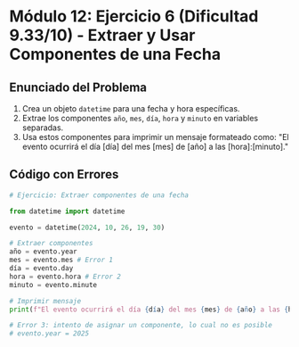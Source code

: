 # Módulo 12: Ejercicio 6 (Dificultad 9.33/10) - Extraer y Usar Componentes de una Fecha

## Enunciado del Problema

1.  Crea un objeto `datetime` para una fecha y hora específicas.
2.  Extrae los componentes `año`, `mes`, `día`, `hora` y `minuto` en variables separadas.
3.  Usa estos componentes para imprimir un mensaje formateado como:
    "El evento ocurrirá el día [día] del mes [mes] de [año] a las [hora]:[minuto]."

## Código con Errores

```python
# Ejercicio: Extraer componentes de una fecha

from datetime import datetime

evento = datetime(2024, 10, 26, 19, 30)

# Extraer componentes
año = evento.year
mes = evento.mes # Error 1
día = evento.day
hora = evento.hora # Error 2
minuto = evento.minute

# Imprimir mensaje
print(f"El evento ocurrirá el día {día} del mes {mes} de {año} a las {hora}:{minuto}.")

# Error 3: intento de asignar un componente, lo cual no es posible
# evento.year = 2025
